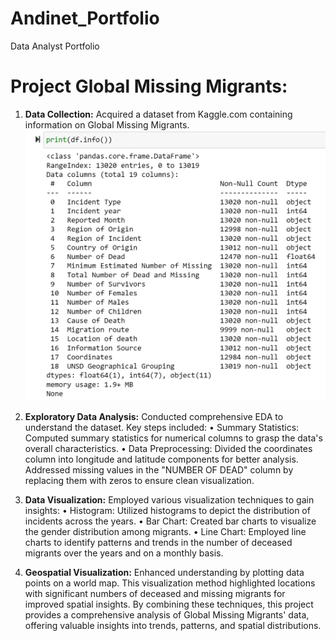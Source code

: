 # Andinet_Portfolio
Data Analyst Portfolio

# Project Global Missing Migrants:
1.	**Data Collection:** Acquired a dataset from Kaggle.com containing information on Global Missing Migrants.
  ![alt text](Migrants_Basic_Info.png)
2.	**Exploratory Data Analysis:** Conducted comprehensive EDA to understand the dataset. Key steps included:
•	Summary Statistics: Computed summary statistics for numerical columns to grasp the data's overall characteristics.
•	Data Preprocessing: Divided the coordinates column into longitude and latitude components for better analysis. Addressed missing values in the "NUMBER OF DEAD" column by replacing them with zeros to ensure clean visualization.

3.	**Data Visualization:** Employed various visualization techniques to gain insights:
•	Histogram: Utilized histograms to depict the distribution of incidents across the years.
•	Bar Chart: Created bar charts to visualize the gender distribution among migrants.
•	Line Chart: Employed line charts to identify patterns and trends in the number of deceased migrants over the years and on a monthly basis.

4.	**Geospatial Visualization:** Enhanced understanding by plotting data points on a world map. This visualization method highlighted locations with significant numbers of deceased and missing migrants for improved spatial insights.
By combining these techniques, this project provides a comprehensive analysis of Global Missing Migrants' data, offering valuable insights into trends, patterns, and spatial distributions.


